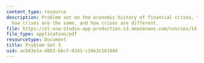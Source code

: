 ```yaml
---
content_type: resource
description: Problem set on the economic history of financial crises, the Great Moderation,
  how crises are the same, and how crises are different.
file: https://ol-ocw-studio-app-production.s3.amazonaws.com/courses/14-71-economic-history-of-financial-crises-fall-2009/ac043e1ad853bbcf0341c19e3c161984_MIT14_71F09_pset3.pdf
file_type: application/pdf
resourcetype: Document
title: Problem Set 3
uid: ac043e1a-d853-bbcf-0341-c19e3c161984
---
```

